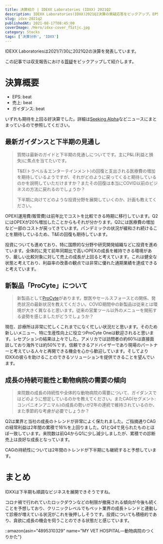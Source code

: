```yaml
---
title: 決算紹介 | IDEXX Laboratories (IDXX) 2021Q2
description: IDEXX Laboratories(IDXX)2021Q2決算の質疑応答をピックアップ。EPS・売上・ガイダンス全てbeatの好決算、新製品ProCyteの導入状況、コンパニオンアニマルセグメントの成長持続性、T&E回復と投資計画を紹介。
slug: idxx-2021q2
publishedAt: 2021-08-17T08:45:00
coverImage: /Hero/idxx-cover_f5ztjc.jpg
category: Stocks
tags: ['決算分析', 'IDXX']
---
```


IDEXX Laboratoriesは2021/7/30に2021Q2の決算を発表しています。

この記事では収支報告における[質疑](https://www.fool.com/earnings/call-transcripts/2021/07/30/idexx-laboratories-inc-idxx-q2-2021-earnings-call/)をピックアップして紹介します。

# 決算概要

- EPS: beat
- 売上: beat
- ガイダンス: beat

いずれも期待を上回る好決算でした。詳細は[Seeking Alpha](https://seekingalpha.com/news/3722182-idexx-laboratories-eps-beats-0_23-beats-on-revenue)などニュースにまとまっているので参照してください。

## 最新ガイダンスと下半期の見通し

> 質問は最新のガイドと下半期の見通しについてです。主にP&L(利益と損失)に焦点を当てたいです。
>
> T&E(トラベル＆エンターテインメント)の回復と支出される医療費の増加を期待しているようですが、それがどのように戻ってくると期待しているのかを説明していただけますか？またその回復は本当にCOVID以前のビジネスの方法に戻れるのでしょうか？
>
> 下半期に向けてどのような投資分野を展開していくのか、計画も教えてください。

OPEX(運用費/販管費)は前年比でコストを比較できる時期に移行しています。Q2にはOPEXが20%増加したことからもそれが分かります。Q2には医療費の増加など一部のコストが戻ってきています。パンデミックの状況が緩和され続けることを期待しているため、T&Eの回復も期待しています。

投資についても進めており、特に国際的な分野や研究開発組織などに投資を進めています。全体的に見て前年同期比で高いOPEXの成長を維持できる環境があり、厳しい比較対象に対して売上の成長が上回ると考えています。これは健全な状態と考えており、利益率の改善の観点では非常に優れた通期業績を達成できると考えています。

## 新製品「ProCyte」について

> 新製品として[ProCyte](https://www.idexx.co.jp/ja/veterinary/analyzers/procyte-dx-analyzer/)があります。獣医やセールスフォースとの関係、発売状況の最新状況を教えてください。COVID期間中の新製品は従来とは環境が大きく異なると思います。従来の営業ツール以外のメニューを開拓する姿勢を感じましたがどうでしょうか？

現在、診療所は非常に忙しくこれまでになく忙しい状況だと思います。そのため新しいメニュー、特に生産性向上に役立つProCyte Oneは歓迎されると思います。レセプションの結果は上々でした。アメリカでは訪問者の約60%は直接面談しており海外では約50%です。信頼できるアドバイザーであり現場のパートナーと考えている人々と再開できる機会を心から歓迎しています。そしてよりIDXXの彼らを助けることのできるソリューションを提供できることを望んでいます。

## 成長の持続可能性と動物病院の需要の傾向

> 来院数の成長の持続性や全体的な動物病院の需要について、ガイダンスではどのように想定しているのかを教えてください。またCAG(セグメント:コンパニオンアニマル)の成長の勢いが2年の連続で維持されているのか、また季節的な考慮が必要でしょうか？

Q2は業界と当社の成長のトレンドが非常によく保たれました。ご指摘通りCAGの経常利益は2年間の累積で16%を上回りました。Q1とQ4で見られたものとほぼ一致しています。来院数は前Q4からQ1に少し減少しましたが、累積での診断売上は良好な成長となっています。

CAGの持続性については2年間のトレンドが下半期にも継続すると予想しています。

# まとめ

IDXXは下半期も順調なビジネスを展開できそうですね。

コロナ禍で行われていたロックダウンなどの制限が撤廃される傾向が今後も続くことを予想しており、クリニックレベルでもペット業界の成長トレンドと連動して診療が増えている状況がこれを後押ししそうです。投資についても積極的であり、貪欲に成長の機会を伺うことのできる状態だと感じています。

::amazon{asin="4895310329" name="MY VET HOSPITAL―動物病院のつくりかた"}
